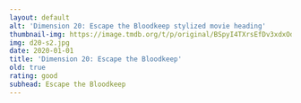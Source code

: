 ```yaml
---
layout: default
alt: 'Dimension 20: Escape the Bloodkeep stylized movie heading'
thumbnail-img: https://image.tmdb.org/t/p/original/BSpyI4TXrsEfDv3xdxOdIsJSwT.png
img: d20-s2.jpg
date: 2020-01-01
title: 'Dimension 20: Escape the Bloodkeep'
old: true
rating: good
subhead: Escape the Bloodkeep
---
```

